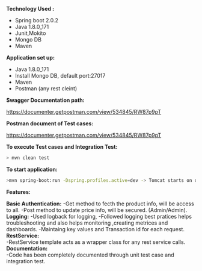 
**Technology Used :**

 - Spring boot 2.0.2
 - Java 1.8.0_171 
 - Junit,Mokito 
 - Mongo DB 
 - Maven 
 
**Application set up:**

 - Java 1.8.0_171 
 - Install Mongo DB, default port:27017   
 - Maven 
 - Postman (any rest cleint)
 
 
**Swagger Documentation path:**

https://documenter.getpostman.com/view/534845/RW87p9pT

**Postman document of Test cases:**

https://documenter.getpostman.com/view/534845/RW87p9pT
 
**To execute Test cases and Integration Test:**

 ```sh
> mvn clean test
```

**To start application:**
 
 ```sh
>mvn spring-boot:run -Dspring.profiles.active=dev -> Tomcat starts on default port 8080
```

**Features:**

**Basic Authentication:** 
    -Get method to fecth the product info, will be access to all.
    -Post method to update price info, will be secured. (Admin/Admin).
 **Logging:** 
    -Used logback for logging, 
    -Followed logging best pratices helps troubleshooting and also helps monitoring ,creating metrices and dashboards.
    -Maintaing key values and Transaction id for each request.  
  **RestService:**  
    -RestService template acts as a wrapper class for any rest service calls.    
  **Documentation:**  
    -Code has been completely documented through unit test case and integration test.
 
 
 
 





